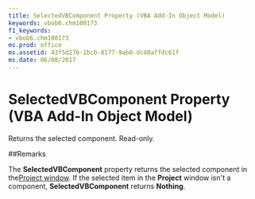 ```yaml
---
title: SelectedVBComponent Property (VBA Add-In Object Model)
keywords: vbob6.chm100173
f1_keywords:
- vbob6.chm100173
ms.prod: office
ms.assetid: 43f5d276-1bcb-8177-9ab0-dc40affdc61f
ms.date: 06/08/2017
---
```



# SelectedVBComponent Property (VBA Add-In Object Model)



Returns the selected component. Read-only.

##Remarks

The  **SelectedVBComponent** property returns the selected component in the[Project window](../../Glossary/vbe-glossary.md). If the selected item in the  **Project** window isn't a component, **SelectedVBComponent** returns **Nothing**.

